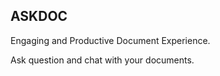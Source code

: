 ## ASKDOC

Engaging and Productive Document Experience.

Ask question and chat with your documents.
